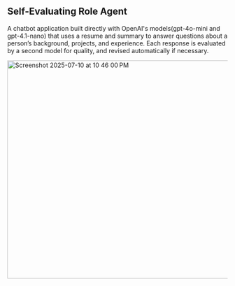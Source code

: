 ## Self-Evaluating Role Agent
A chatbot application built directly with OpenAI's models(gpt-4o-mini and gpt-4.1-nano) that uses a resume and summary to answer questions about a person’s background, projects, and experience. Each response is evaluated by a second model for quality, and revised automatically if necessary.


<img width="991" height="499" alt="Screenshot 2025-07-10 at 10 46 00 PM" src="https://github.com/user-attachments/assets/ac57114a-800c-42cc-848b-88a5dd7634a3" />
